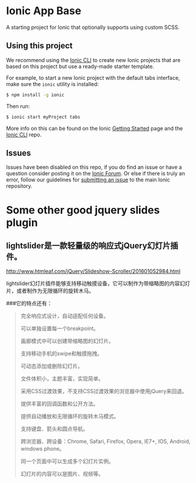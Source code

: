 Ionic App Base
=====================

A starting project for Ionic that optionally supports using custom SCSS.

## Using this project

We recommend using the [Ionic CLI](https://github.com/driftyco/ionic-cli) to create new Ionic projects that are based on this project but use a ready-made starter template.

For example, to start a new Ionic project with the default tabs interface, make sure the `ionic` utility is installed:

```bash
$ npm install -g ionic
```

Then run: 

```bash
$ ionic start myProject tabs
```

More info on this can be found on the Ionic [Getting Started](http://ionicframework.com/getting-started) page and the [Ionic CLI](https://github.com/driftyco/ionic-cli) repo.

## Issues
Issues have been disabled on this repo, if you do find an issue or have a question consider posting it on the [Ionic Forum](http://forum.ionicframework.com/).  Or else if there is truly an error, follow our guidelines for [submitting an issue](http://ionicframework.com/submit-issue/) to the main Ionic repository.


Some other good jquery slides plugin
=====================

## lightslider是一款轻量级的响应式jQuery幻灯片插件。
http://www.htmleaf.com/jQuery/Slideshow-Scroller/201601052984.html

lightslider幻灯片插件能够支持移动触摸设备，它可以制作为带缩略图的内容幻灯片，或者制作为无限循环的旋转木马。

###它的特点还有：

> 完全响应式设计，自动适配任何设备。
> 
> 可以单独设置每一个breakpoint。
> 
> 画廊模式中可以创建带缩略图的幻灯片。
> 
> 支持移动手机的swipe和触摸拖拽。
> 
> 可动态添加或删除幻灯片。
> 
> 文件体积小，主题丰富，实现简单。
> 
> 采用CSS过渡效果，不支持CSS过渡效果的浏览器中使用jQuery来回退。
> 
> 提供丰富的回调函数和公开方法。
> 
> 提供自动播放和无限循环的旋转木马模式。
> 
> 支持键盘、箭头和圆点导航。
> 
> 跨浏览器、跨设备：Chrome, Safari, Firefox, Opera, IE7+, IOS, Android, windows phone。
> 
> 同一个页面中可以生成多个幻灯片实例。
> 
> 幻灯片的内容可以是图片、视频等。



